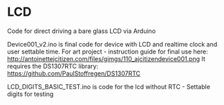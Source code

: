 # LCD
Code for direct driving a bare glass LCD via Arduino

Device001_v2.ino is final code for device with LCD and realtime clock and user settable time. 
For art project - instruction guide for final use here: http://antoinettejcitizen.com/files/gimgs/110_ajcitizendevice001.png
It requires the DS1307RTC library: https://github.com/PaulStoffregen/DS1307RTC


LCD_DIGITS_BASIC_TEST.ino is code for the lcd without RTC - Settable digits for testing
